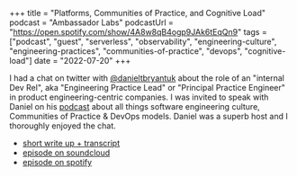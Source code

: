 +++
title =  "Platforms, Communities of Practice, and Cognitive Load"
podcast = "Ambassador Labs"
podcastUrl = "https://open.spotify.com/show/4A8w8qB4ogp9JAk6tEqQn9"
tags = ["podcast", "guest", "serverless", "observability", "engineering-culture", "engineering-practices", "communities-of-practice", "devops", "cognitive-load"]
date = "2022-07-20"
+++


I had a chat on twitter with [@danieltbryantuk](https://twitter.com/danielbryantuk) about the role of an "internal Dev Rel", aka "Engineering Practice Lead" or "Principal Practice Engineer" in product engineering-centric companies. I was invited to speak with Daniel on his [podcast](https://open.spotify.com/show/4A8w8qB4ogp9JAk6tEqQn9) about all things software engineering culture, Communities of Practice & DevOps models. Daniel was a superb host and I thoroughly enjoyed the chat. 


- [short write up + transcript](https://www.getambassador.io/developer-control-plane/developer-control-planes-a-community-practice-engineers-point-of-view)
- [episode on soundcloud](https://soundcloud.com/ambassador-labs/s2e10-toli-apostolidis-of-platforms-communities-of-practice-and-cognitive-load)
- [episode on spotify](https://open.spotify.com/episode/2G18buH4EnpY1A58L6U9Wv?si=31484efb6a664c94)
